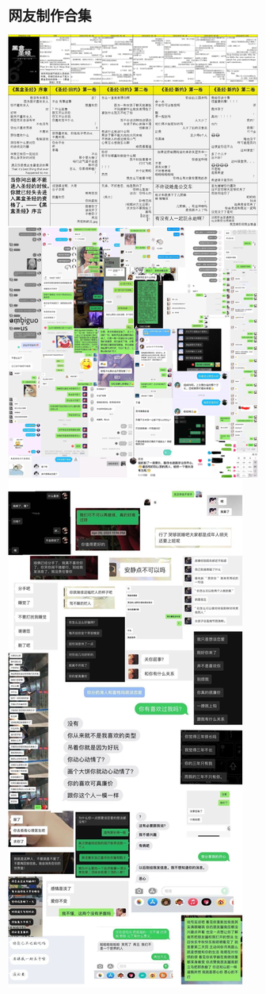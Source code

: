 # 网友制作合集
![](./网友制作合集\网友制作合集1.jpg)
![](./网友制作合集\网友制作合集2.jpg)
![](./网友制作合集\网友制作合集3.jpg)
![](./网友制作合集\网友制作合集4.jpg)